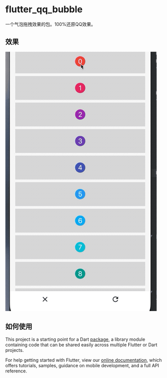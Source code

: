 # flutter_qq_bubble

一个气泡拖拽效果的包。100%还原QQ效果。



## 效果
![](img/flutter_qq_buble.gif)
## 如何使用

This project is a starting point for a Dart
[package](https://flutter.dev/developing-packages/),
a library module containing code that can be shared easily across
multiple Flutter or Dart projects.

For help getting started with Flutter, view our 
[online documentation](https://flutter.dev/docs), which offers tutorials, 
samples, guidance on mobile development, and a full API reference.
